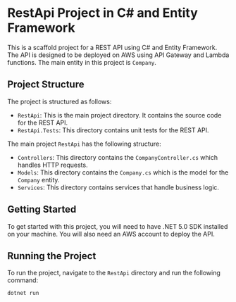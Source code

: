 # RestApi Project in C# and Entity Framework

This is a scaffold project for a REST API using C# and Entity Framework. The API is designed to be deployed on AWS using API Gateway and Lambda functions. The main entity in this project is `Company`.

## Project Structure

The project is structured as follows:

- `RestApi`: This is the main project directory. It contains the source code for the REST API.
- `RestApi.Tests`: This directory contains unit tests for the REST API.

The main project `RestApi` has the following structure:

- `Controllers`: This directory contains the `CompanyController.cs` which handles HTTP requests.
- `Models`: This directory contains the `Company.cs` which is the model for the `Company` entity.
- `Services`: This directory contains services that handle business logic.

## Getting Started

To get started with this project, you will need to have .NET 5.0 SDK installed on your machine. You will also need an AWS account to deploy the API.

## Running the Project

To run the project, navigate to the `RestApi` directory and run the following command:

```bash
dotnet run